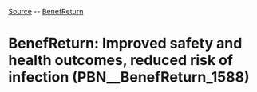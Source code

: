 [Source](https://github.com/mm80843/T3.5/blob/main/docs/index.md) -- [BenefReturn](https://github.com/mm80843/T3.5/tree/main/docs/BenefReturn/index.md) 

# BenefReturn: __Improved safety and health outcomes, reduced risk of infection__ (PBN__BenefReturn_1588)

